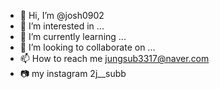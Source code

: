 - 👋 Hi, I’m @josh0902
- 👀 I’m interested in ...
- 🌱 I’m currently learning ...
- 💞️ I’m looking to collaborate on ...
- 📫 How to reach me jungsub3317@naver.com
- 📷 my instagram 2j__subb

<!---
josh0902/josh0902 is a ✨ special ✨ repository because its `README.md` (this file) appears on your GitHub profile.
You can click the Preview link to take a look at your changes.
--->
